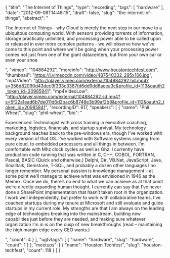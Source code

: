 {
  "title": "The Internet of Things",
  "type": "recording",
  "tags": [
    "hardware"
  ],
  "date": "2012-09-08T14:46:15",
  "draft": false,
  "slug": "the-internet-of-things",
  "abstract": "<p>The Internet of Things - why Cloud is merely the next step in our move to a ubiquitous computing world.  With sensors providing torrents of information, storage practically unlimited, and processing power able to be called upon or released in ever more complex patterns - we will observe how we've come to this point and where we'll be going when your processing power comes not just from one of the giant datacenters, but from your own car or even your shoe</p>",
  "vimeo": "104884292",
  "moreinfo": "http://www.houstontechfest.com",
  "thumbnail": "https://i.vimeocdn.com/video/487540332_295x166.jpg",
  "mp4Video": "http://player.vimeo.com/external/104884292.hd.mp4?s=356d82090d43dec9f333c3387fd6dd9dd6aeea3c&profile_id=113&oauth2_token_id=20985841",
  "mp4VideoLow": "http://player.vimeo.com/external/104884292.sd.mp4?s=5f22a1ead6b7de011d6d2bac6b8748e3b99af2b8&profile_id=112&oauth2_token_id=20985841",
  "recordingID": 617,
  "speakers": [
    {
      "name": "Phil Wheat",
      "slug": "phil-wheat",
      "bio": "<p>Experienced Technologist with cross training in executive coaching, marketing, logistics, financials, and startup survival. My technology background reaches back to the pre-windows era, though I’ve worked with every version of that OS. I've worked with Software systems ranging from pure cloud, to embedded processors and all things in between. I’m comfortable with Mhz clock cycles as well as Ghz. I currently have production code running that was written in C, C++, COBOL, FORTRAN, Pascal, BASIC (Quick and otherwise,) Delphi, C#, VB.Net, JavaScript, Java, Smalltalk, Gemstone, T-SQL, and probably a dozen other languages I no longer remember. My personal passion is knowledge management – at some point we’ll manage to achieve what was envisioned in 1946 as the Memex. Once we do, there’s no end to what we can achieve as at that point we’re directly expanding human thought. I currently can say that I’ve never done a SharePoint implementation that hasn’t taken root in the organization. I work well independently, but prefer to work with collaborative teams. I’ve coached startups during my tenure at Microsoft and still evaluate and guide startups in my current role. My strengths are that I am always on the leading edge of technologies breaking into the mainstream, building new capabilities just before they are needed, and making sure whatever organization I’m in is on the cusp of new breakthroughs (read – maintaining the high margin edge every CEO wants.)</p>",
      "count": 4
    }
  ],
  "ugtvtags": [
    {
      "name": "hardware",
      "slug": "hardware",
      "count": 1
    }
  ],
  "meetups": [
    {
      "name": "Houston Techfest",
      "slug": "houston-techfest",
      "count": 118
    }
  ]
}